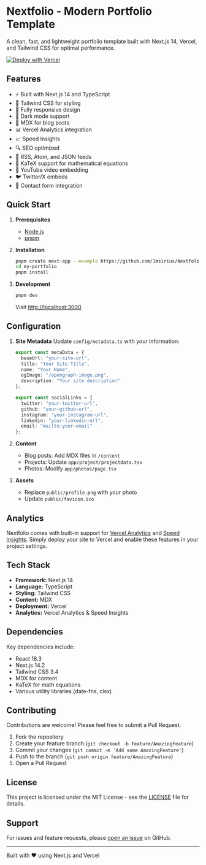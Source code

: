 # Nextfolio - Modern Portfolio Template

A clean, fast, and lightweight portfolio template built with Next.js 14, Vercel, and Tailwind CSS for optimal performance.

[![Deploy with Vercel](https://vercel.com/button)](https://vercel.com/new/clone?repository-url=https%3A%2F%2Fgithub.com%2F1msirius%2FNextfolio)

## Features

- ⚡️ Built with Next.js 14 and TypeScript
- 🎨 Tailwind CSS for styling
- 📱 Fully responsive design
- 🌙 Dark mode support
- 📝 MDX for blog posts
- 📊 Vercel Analytics integration
- 📈 Speed Insights
- 🔍 SEO optimized
- 📰 RSS, Atom, and JSON feeds
- 🧮 KaTeX support for mathematical equations
- 🎥 YouTube video embedding
- 🐦 Twitter/X embeds
- 📨 Contact form integration

## Quick Start

1. **Prerequisites**
   - [Node.js](https://nodejs.org/)
   - [pnpm](https://pnpm.io/installation)

2. **Installation**
   ```bash
   pnpm create next-app --example https://github.com/1msirius/Nextfolio my-portfolio
   cd my-portfolio
   pnpm install
   ```

3. **Development**
   ```bash
   pnpm dev
   ```
   Visit [http://localhost:3000](http://localhost:3000)

## Configuration

1. **Site Metadata**
   Update `config/metadata.ts` with your information:
   ```typescript
   export const metaData = {
     baseUrl: "your-site-url",
     title: "Your Site Title",
     name: "Your Name",
     ogImage: "/opengraph-image.png",
     description: "Your site description"
   };

   export const socialLinks = {
     twitter: "your-twitter-url",
     github: "your-github-url",
     instagram: "your-instagram-url",
     linkedin: "your-linkedin-url",
     email: "mailto:your-email"
   };
   ```

2. **Content**
   - Blog posts: Add MDX files in `/content`
   - Projects: Update `app/project/projectdata.tsx`
   - Photos: Modify `app/photos/page.tsx`

3. **Assets**
   - Replace `public/profile.png` with your photo
   - Update `public/favicon.ico`

## Analytics

Nextfolio comes with built-in support for [Vercel Analytics](https://vercel.com/docs/analytics) and [Speed Insights](https://vercel.com/docs/speed-insights). Simply deploy your site to Vercel and enable these features in your project settings.

## Tech Stack

- **Framework:** Next.js 14
- **Language:** TypeScript
- **Styling:** Tailwind CSS
- **Content:** MDX
- **Deployment:** Vercel
- **Analytics:** Vercel Analytics & Speed Insights

## Dependencies

Key dependencies include:
- React 18.3
- Next.js 14.2
- Tailwind CSS 3.4
- MDX for content
- KaTeX for math equations
- Various utility libraries (date-fns, clsx)

## Contributing

Contributions are welcome! Please feel free to submit a Pull Request.

1. Fork the repository
2. Create your feature branch (`git checkout -b feature/AmazingFeature`)
3. Commit your changes (`git commit -m 'Add some AmazingFeature'`)
4. Push to the branch (`git push origin feature/AmazingFeature`)
5. Open a Pull Request

## License

This project is licensed under the MIT License - see the [LICENSE](LICENSE) file for details.

## Support

For issues and feature requests, please [open an issue](https://github.com/yourusername/your-repo/issues) on GitHub.

---

Built with ❤️ using Next.js and Vercel
